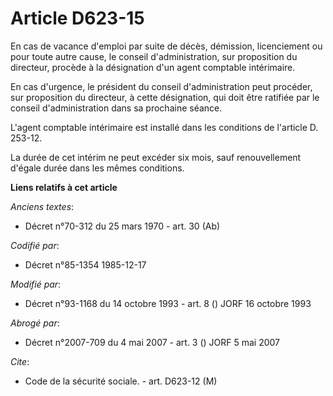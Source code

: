 # Article D623-15

En cas de vacance d'emploi par suite de décès, démission, licenciement ou pour toute autre cause, le conseil
d'administration, sur proposition du directeur, procède à la désignation d'un agent comptable intérimaire. 

En cas d'urgence, le président du conseil d'administration peut procéder, sur proposition du directeur, à cette désignation,
qui doit être ratifiée par le conseil d'administration dans sa prochaine séance. 

L'agent comptable intérimaire est installé dans les conditions de l'article D. 253-12. 

La durée de cet intérim ne peut excéder six mois, sauf renouvellement d'égale durée dans les mêmes conditions.

**Liens relatifs à cet article**

_Anciens textes_:

  - Décret n°70-312 du 25 mars 1970 - art. 30 (Ab)

_Codifié par_:

  - Décret n°85-1354 1985-12-17

_Modifié par_:

  - Décret n°93-1168 du 14 octobre 1993 - art. 8 () JORF 16 octobre 1993

_Abrogé par_:

  - Décret n°2007-709 du 4 mai 2007 - art. 3 () JORF 5 mai 2007

_Cite_:

  - Code de la sécurité sociale. - art. D623-12 (M)
